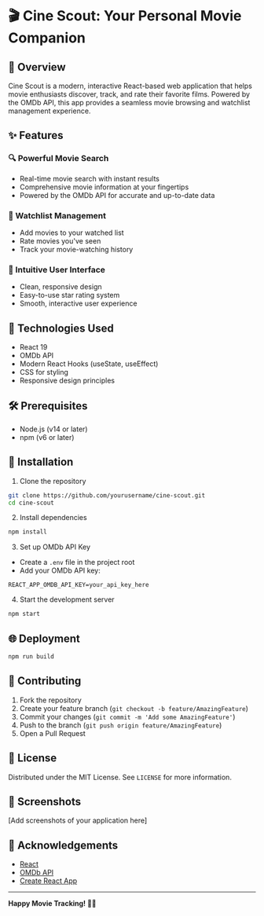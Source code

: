 # 🎬 Cine Scout: Your Personal Movie Companion

## 🌟 Overview

Cine Scout is a modern, interactive React-based web application that helps movie enthusiasts discover, track, and rate their favorite films. Powered by the OMDb API, this app provides a seamless movie browsing and watchlist management experience.

## ✨ Features

### 🔍 Powerful Movie Search
- Real-time movie search with instant results
- Comprehensive movie information at your fingertips
- Powered by the OMDb API for accurate and up-to-date data

### 📝 Watchlist Management
- Add movies to your watched list
- Rate movies you've seen
- Track your movie-watching history

### 🎨 Intuitive User Interface
- Clean, responsive design
- Easy-to-use star rating system
- Smooth, interactive user experience

## 🚀 Technologies Used

- React 19
- OMDb API
- Modern React Hooks (useState, useEffect)
- CSS for styling
- Responsive design principles

## 🛠 Prerequisites

- Node.js (v14 or later)
- npm (v6 or later)

## 🔧 Installation

1. Clone the repository
```bash
git clone https://github.com/yourusername/cine-scout.git
cd cine-scout
```

2. Install dependencies
```bash
npm install
```

3. Set up OMDb API Key
- Create a `.env` file in the project root
- Add your OMDb API key:
```
REACT_APP_OMDB_API_KEY=your_api_key_here
```

4. Start the development server
```bash
npm start
```

## 🌐 Deployment

```bash
npm run build
```

## 🤝 Contributing

1. Fork the repository
2. Create your feature branch (`git checkout -b feature/AmazingFeature`)
3. Commit your changes (`git commit -m 'Add some AmazingFeature'`)
4. Push to the branch (`git push origin feature/AmazingFeature`)
5. Open a Pull Request

## 📄 License

Distributed under the MIT License. See `LICENSE` for more information.

## 🎥 Screenshots

[Add screenshots of your application here]

## 🌟 Acknowledgements

- [React](https://reactjs.org/)
- [OMDb API](http://www.omdbapi.com/)
- [Create React App](https://create-react-app.dev/)

---

**Happy Movie Tracking! 🍿🎥**
